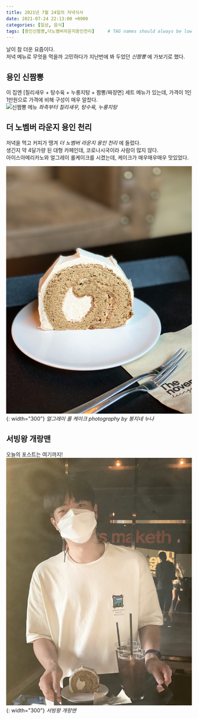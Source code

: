 ```yaml
---
title: 2021년 7월 24일의 저녁식사
date: 2021-07-24 22:13:00 +0900
categories: [일상, 음식]
tags: [용인신짬뽕,더노벰버라운지용인천리]     # TAG names should always be lowercase
---
```

날이 참 더운 요즘이다.  
저녁 메뉴로 무엇을 먹을까 고민하다가 지난번에 봐 두었던 _신짬뽕_ 에 가보기로 했다.  
  
## 용인 신짬뽕
이 집엔 [칠리새우 + 탕수육 + 누룽지탕 + 짬뽕/짜장면] 세트 메뉴가 있는데, 가격이 1인 1만원으로 가격에 비해 구성이 매우 알찼다.  
![신짬뽕 메뉴](/assets/img/2021-07-24/신짬뽕저녁식사.png)
_좌측부터 칠리새우, 탕수육, 누룽지탕_  

## 더 노벰버 라운지 용인 천리
저녁을 먹고 커피가 땡겨 _더 노벰버 라운지 용인 천리_ 에 들렀다.  
생긴지 약 4달가량 된 대형 카페인데, 코로나시국이라 사람이 많지 않다.  
아이스아메리카노와 얼그레이 롤케이크를 시켰는데, 케이크가 매우매우매우 맛있었다.  

![얼그레이 롤 케이크](/assets/img/2021-07-24/얼그레이롤케이크.jpeg){: width="300"}
_얼그레이 롤 케이크 photography by 봉지네 누나_  
  
## 서빙왕 개랑맨
오늘의 포스트는 여기까지!  
![서빙왕 개랑맨](/assets/img/2021-07-24/개랑맨_더노벰버라운지용인천리.jpeg){: width="300"}
_서빙왕 개랑맨_  